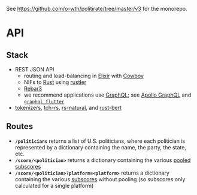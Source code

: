 See <https://github.com/o-wth/politirate/tree/master/v3> for the monorepo.

# API

## Stack

-   REST JSON API
    -   routing and load-balancing in [Elixir](https://github.com/elixir-lang/elixir) with [Cowboy](https://github.com/ninenines/cowboy)
    -   NIFs to [Rust](https://github.com/rust-lang/rust) using [rustler](https://github.com/rusterlium/rustler)
    -   [Rebar3](https://github.com/erlang/rebar3)
    -   we recommend applications use [GraphQL](); see [Apollo GraphQL](https://github.com/apollographql/apollo-client) and [`graphql_flutter`](https://github.com/zino-app/graphql-flutter)
-   [tokenizers](https://github.com/huggingface/tokenizers), [tch-rs](https://github.com/LaurentMazare/tch-rs), [rs-natural](https://github.com/christophertrml/rs-natural), and [rust-bert](https://github.com/guillaume-be/rust-bert)

## Routes

-   **`/politicians`** returns a list of U.S. politicians, where each politician is represented by a dictionary containing the name, the party, the state, etc.
-   **`/score/<politician>`** returns a dictionary containing the various [pooled subscores](https://github.com/o-wth/politirate/tree/master/v3#algorithm)
-   **`/score/<politician>?platform=<platform>`** returns a dictionary containing the various [subscores](https://github.com/o-wth/politirate/tree/master/v3#algorithm) without pooling (so subscores only calculated for a single platform)
